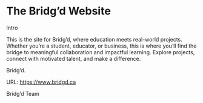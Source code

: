 <h1>The Bridg’d Website</h1>

Intro

This is the site for Bridg’d, where education meets real-world projects. Whether you’re a student, educator, or business, this is where you’ll find the bridge to meaningful collaboration and impactful learning. Explore projects, connect with motivated talent, and make a difference.

Bridg’d.

URL: https://www.bridgd.ca

Bridg’d Team
